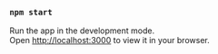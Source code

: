 ### `npm start`

Run the app in the development mode.\
Open [http://localhost:3000](http://localhost:3000) to view it in your browser.


